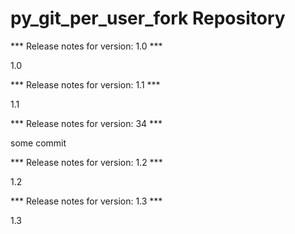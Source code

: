 # py_git_per_user_fork Repository

*** Release notes for version: 1.0 ***

1.0

*** Release notes for version: 1.1 ***

1.1

*** Release notes for version: 34 ***

some commit

*** Release notes for version: 1.2 ***

1.2

*** Release notes for version: 1.3 ***

1.3